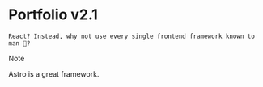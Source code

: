# Portfolio v2.1

```
React? Instead, why not use every single frontend framework known to man 🧠?
```

> [!NOTE]  
> Astro is a great framework.
